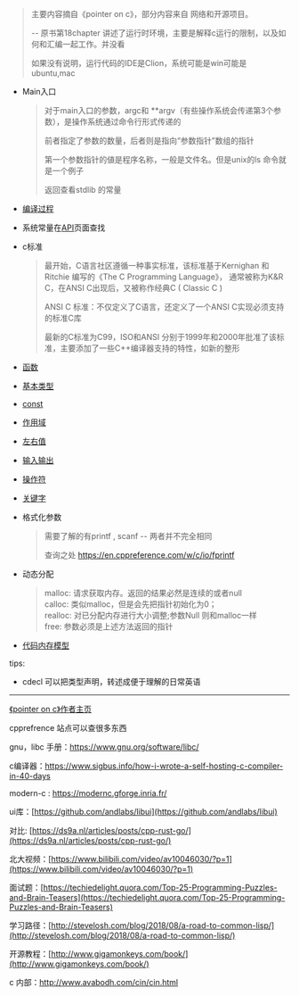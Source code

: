 >主要内容摘自《pointer on c》，部分内容来自 网络和开源项目。 
>
>-- 原书第18chapter 讲述了运行时环境，主要是解释c运行的限制，以及如何和汇编一起工作。并没看
>
>如果没有说明，运行代码的IDE是Clion，系统可能是win可能是ubuntu,mac



- Main入口

    >对于main入口的参数，argc和 **argv（有些操作系统会传递第3个参数），是操作系统通过命令行形式传递的
    >
    >前者指定了参数的数量，后者则是指向“参数指针”数组的指针  
    >
    >第一个参数指针的値是程序名称，一般是文件名。但是unix的ls 命令就是一个例子
    >
    >返回查看stdlib 的常量

- [编译过程](./compile-process/compile-process-index.md)

- 系统常量在[API](./api.md)页面查找

- c标准

    >最开始，C语言社区遵循一种事实标准，该标准基于Kernighan 和 Ritchie 编写的《The C Programming Language》， 通常被称为K&R C，在ANSI C出现后，又被称作经典C ( Classic C )
    >
    >ANSI C 标准：不仅定义了C语言，还定义了一个ANSI C实现必须支持的标准C库
    >
    >最新的C标准为C99，ISO和ANSI 分别于1999年和2000年批准了该标准，主要添加了一些C++编译器支持的特性，如新的整形

- [函数](./function/function-index.md)

- [基本类型](../type/type-index.md)

- [const](./const.md)

- [作用域](./scope.md)

- [左右值](./l-value-r-value.md)

- [输入输出](./io.md)

- [操作符](../operator/operator-index.md)

- [关键字](./keyword.md)

- 格式化参数

    >需要了解的有printf , scanf -- 两者并不完全相同 
    >
    >查询之处 https://en.cppreference.com/w/c/io/fprintf

- 动态分配

    >malloc: 请求获取内存。返回的结果必然是连续的或者null  
    >calloc: 类似malloc，但是会先把指针初始化为0；  
    >realloc: 对已分配内存进行大小调整;参数Null 则和malloc一样  
    >free: 参数必须是上述方法返回的指针

- [代码内存模型](./struct-storage.md)



tips: 

- cdecl 可以把类型声明，转述成便于理解的日常英语

---



[《pointer on c》作者主页 ](https://www.cs.rit.edu/~kar/)

cpprefrence 站点可以查很多东西

gnu，libc 手册：https://www.gnu.org/software/libc/

c编译器：https://www.sigbus.info/how-i-wrote-a-self-hosting-c-compiler-in-40-days

modern-c : https://modernc.gforge.inria.fr/

ui库：[https://github.com/andlabs/libui](https://github.com/andlabs/libui)  

对比: [https://ds9a.nl/articles/posts/cpp-rust-go/](https://ds9a.nl/articles/posts/cpp-rust-go/)   

北大视频：[https://www.bilibili.com/video/av10046030/?p=1](https://www.bilibili.com/video/av10046030/?p=1)

面试题：[https://techiedelight.quora.com/Top-25-Programming-Puzzles-and-Brain-Teasers](https://techiedelight.quora.com/Top-25-Programming-Puzzles-and-Brain-Teasers)  

学习路径：[http://stevelosh.com/blog/2018/08/a-road-to-common-lisp/](http://stevelosh.com/blog/2018/08/a-road-to-common-lisp/) 

开源教程：[http://www.gigamonkeys.com/book/](http://www.gigamonkeys.com/book/)

c 内部：http://www.avabodh.com/cin/cin.html  

